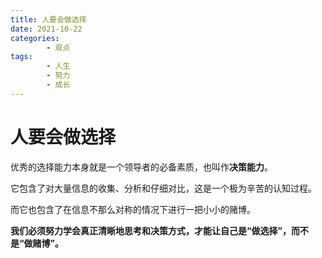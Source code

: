```yaml
---
title: 人要会做选择
date: 2021-10-22
categories:
        - 观点
tags:
        - 人生
        - 努力
        - 成长
---
```


# 人要会做选择

优秀的选择能力本身就是一个领导者的必备素质，也叫作**决策能力**。

它包含了对大量信息的收集、分析和仔细对比，这是一个极为辛苦的认知过程。

而它也包含了在信息不那么对称的情况下进行一把小小的赌博。

**我们必须努力学会真正清晰地思考和决策方式，才能让自己是“做选择”，而不是“做赌博”。**
